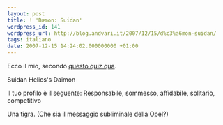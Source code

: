 ```yaml
---
layout: post
title: ! 'Dæmon: Suidan'
wordpress_id: 141
wordpress_url: http://blog.andvari.it/2007/12/15/d%c3%a6mon-suidan/
tags: italiano
date: 2007-12-15 14:24:02.000000000 +01:00
---
```

Ecco il mio, secondo <a href="http://www.labussoladoro.it/">questo quiz qua</a>.

Suidan
Helios's Daimon

Il tuo profilo è il seguente: Responsabile, sommesso, affidabile, solitario, competitivo

Una tigra. (Che sia il messaggio subliminale della Opel?)
